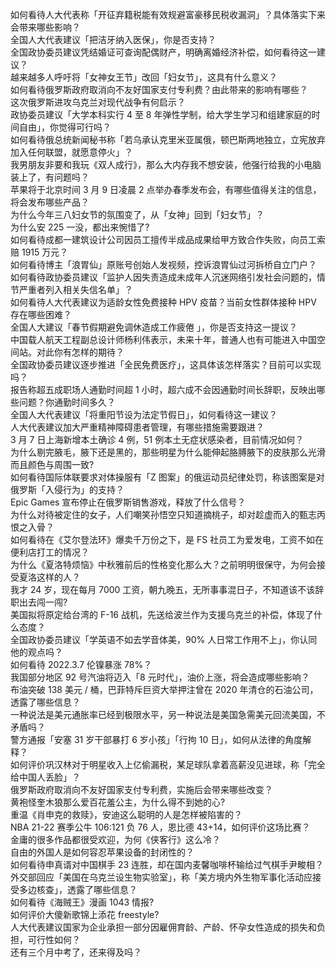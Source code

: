 如何看待人大代表称「开征弃籍税能有效规避富豪移民税收漏洞」？具体落实下来会带来哪些影响？  
全国人大代表建议「把洁牙纳入医保」，你是否支持？  
全国政协委员建议凭结婚证可查询配偶财产，明确离婚经济补偿，如何看待这一建议？  
越来越多人呼吁将「女神女王节」改回「妇女节」，这具有什么意义？  
如何看待俄罗斯政府取消向不友好国家支付专利费？由此带来的影响有哪些？  
这次俄罗斯进攻乌克兰对现代战争有何启示？  
政协委员建议「大学本科实行 4 至 8 年弹性学制，给大学生学习和组建家庭的时间自由」，你觉得可行吗？  
如何看待俄总统新闻秘书称「若乌承认克里米亚属俄，顿巴斯两地独立，立宪放弃加入任何联盟，就愿意停火」？  
我男朋友非要和我玩《双人成行》，那么大内存我不想安装，他强行给我的小电脑装上了，有问题吗？  
苹果将于北京时间 3 月 9 日凌晨 2 点举办春季发布会，有哪些值得关注的信息，将会发布哪些产品？  
为什么今年三八妇女节的氛围变了，从「女神」回到「妇女节」？  
为什么安 225 一没，都出来惋惜了?  
如何看待成都一建筑设计公司因员工擅传半成品成果给甲方致合作失败，向员工索赔 1915 万元？  
如何看待博主「浪胃仙」原账号创始人发视频，控诉浪胃仙过河拆桥自立门户？  
如何看待政协委员建议「监护人因失责造成未成年人沉迷网络引发社会问题的，情节严重者列入相关失信名单」？  
如何看待人大代表建议为适龄女性免费接种 HPV 疫苗？当前女性群体接种 HPV 存在哪些困难？  
全国人大建议「春节假期避免调休造成工作疲倦 」，你是否支持这一提议？  
中国载人航天工程副总设计师杨利伟表示，未来十年，普通人也有可能进入中国空间站。对此你有怎样的期待？  
全国政协委员建议逐步推进「全民免费医疗」，这具体该怎样落实？目前可以实现吗？  
报告称超五成职场人通勤时间超 1 小时，超六成不会因通勤时间长辞职，反映出哪些问题？你通勤时间多久？  
全国人大代表建议「将重阳节设为法定节假日」，如何看待这一建议？  
人大代表建议加大严重精神障碍患者管理，有哪些措施需要跟进？  
3 月 7 日上海新增本土确诊 4 例，51 例本土无症状感染者，目前情况如何？  
为什么剔完腋毛，腋下还是黑的，那些明星为什么能伸起胳膊腋下的皮肤那么光滑而且颜色与周围一致?  
如何看待国际体联要求对体操服有「Z 图案」的俄运动员纪律处罚，称该图案是对俄罗斯「入侵行为」的支持？  
Epic Games 宣布停止在俄罗斯销售游戏，释放了什么信号？  
为什么对待被定住的女子，人们嘲笑孙悟空只知道摘桃子，却对趁虚而入的甄志丙恨之入骨？  
如何看待在《艾尔登法环》爆卖千万份之下，是 FS 社员工为爱发电，工资不如在便利店打工的情况？  
为什么《夏洛特烦恼》中秋雅前后的性格变化那么大？之前明明很保守，为何会接受夏洛这样的人？  
我才 24 岁，现在每月 7000 工资，朝九晚五，无所事事混日子，不知道该不该辞职出去闯一闯?  
美国拟将原定给台湾的 F-16 战机，先送给波兰作为支援乌克兰的补偿，体现了什么态度？  
全国政协委员建议「学英语不如去学音体美，90% 人日常工作用不上」，你认同他的观点吗？  
如何看待 2022.3.7 伦镍暴涨 78%？  
我国部分地区 92 号汽油将迈入「8 元时代」，油价上涨，将会造成哪些影响？  
布油突破 138 美元 / 桶，巴菲特斥巨资大举押注曾在 2020 年清仓的石油公司，透露了哪些信息？  
一种说法是美元通胀率已经到极限水平，另一种说法是美国急需美元回流美国，不矛盾吗？  
警方通报「安塞 31 岁干部暴打 6 岁小孩」「行拘 10 日」，如何从法律的角度解释？  
如何评价巩汉林对于明星收入上亿偷漏税，某足球队拿着高薪没见进球，称「完全给中国人丢脸」？  
俄罗斯政府取消向不友好国家支付专利费，实施后会带来哪些改变？  
黄袍怪奎木狼那么爱百花羞公主，为什么得不到她的心?  
重温《肖申克的救赎》，安迪这么聪明的人是怎样被陷害的？  
NBA 21-22 赛季公牛 106:121 负 76 人，恩比德 43+14，如何评价这场比赛？  
金庸的很多作品都很受欢迎，为何《侠客行》这么冷？  
自由的外国人是如何容忍苹果设备的封闭性的？  
如何看待申真谞对中国棋手 23 连胜，却在国内麦馨咖啡杯输给过气棋手尹畯相？  
外交部回应「美国在乌克兰设生物实验室」，称「美方境内外生物军事化活动应接受多边核查」，透露了哪些信息？  
如何看待《海贼王》漫画 1043 情报?  
如何评价大傻新歌锦上添花 freestyle?  
人大代表建议国家为企业承担一部分因雇佣育龄、产龄、怀孕女性造成的损失和负担，可行性如何？  
还有三个月中考了，还来得及吗？  

